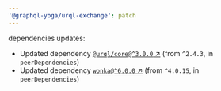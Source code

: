 ```yaml
---
'@graphql-yoga/urql-exchange': patch
---
```


dependencies updates:

- Updated dependency [`@urql/core@^3.0.0` ↗︎](https://www.npmjs.com/package/@urql/core/v/null) (from `^2.4.3`, in `peerDependencies`)
- Updated dependency [`wonka@^6.0.0` ↗︎](https://www.npmjs.com/package/wonka/v/null) (from `^4.0.15`, in `peerDependencies`)
